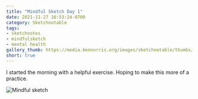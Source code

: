 ```yaml
---
title: "Mindful Sketch Day 1"
date: 2021-11-27 16:53:24-0700
category: Sketchnotable
tags:
- sketchnotes
- mindfulsketch
- mental health
gallery_thumb: https://media.bennorris.org/images/sketchnotable/thumbs/2021-11-27-mindfulsketch.jpg
short: true
---
```


I started the morning with a helpful exercise. Hoping to make this more of a practice.

![Mindful sketch](https://media.bennorris.org/images/sketchnotable/mindfulsketch/2021-11-27-mindfulsketch.jpg)
